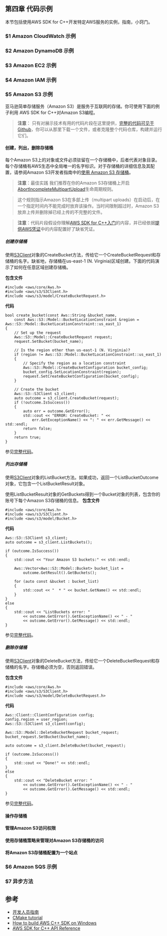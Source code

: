 ## 第四章 代码示例
本节包括使用AWS SDK for C++开发特定AWS服务的实例，指南，小窍门。
### $1 Amazon CloudWatch 示例
### $2 Amazon DynamoDB 示例
### $3 Amazon EC2 示例
### $4 Amazon IAM 示例
### $5 Amazon S3 示例
亚马逊简单存储服务（Amazon S3）是服务于互联网的存储。你可使用下面的例子利用 AWS SDK for C++对Amazon S3编程。

>  **注意**： 只有对展示技术有用的代码片段在这里提供，[完整的代码可见于Github](https://github.com/awsdocs/aws-doc-sdk-examples/tree/master/cpp)，你可以从那里下载一个文件，或者克隆整个代码仓库，构建并运行它们。
#### 创建，列出，删除存储桶
每个Amazon S3上的对象或文件必须驻留在一个存储桶中，后者代表对象目录。每个存储桶有AWS生态中全局唯一的名字标识。对于存储桶的详细信息及其配置，请参阅Amazon S3开发者指南中的[使用 Amazon S3 存储桶](https://docs.aws.amazon.com/AmazonS3/latest/dev/UsingBucket.html)。

> **注意**：最佳实践
> 我们推荐在你的Amazon S3存储桶上开启[AbortIncompleteMultipartUpload](https://docs.aws.amazon.com/AmazonS3/latest/API/RESTBucketPUTlifecycle.html)生命周期规则。

> 这个规则指示Amazon S3在多部上传（multipart uploads）在启动后，在一个指定时间内不能完成时放弃该操作。当时间限制超过时，Amazon S3放弃上传并删除掉已经上传的不完整的文件。 

> **注意**：代码片段假设你理解[AWS SDK for C++入门](https://docs.aws.amazon.com/zh_cn/sdk-for-cpp/v1/developer-guide/getting-started.html)的内容，并已经依据[提供AWS凭证](https://docs.aws.amazon.com/zh_cn/sdk-for-cpp/v1/developer-guide/credentials.html)中的内容配置好了缺省凭证。
##### 创建存储桶
使用[S3Client](https://sdk.amazonaws.com/cpp/api/LATEST/class_aws_1_1_s3_1_1_s3_client.html)对象的CreateBucket方法，传给它一个CreateBucketRequest和存储桶的名字。缺省地，存储桶在us-east-1 (N. Virginia)区域创建。下面的代码演示了如何在任意区域创建存储桶。

**包含文件**
```
#include <aws/core/Aws.h>
#include <aws/s3/S3Client.h>
#include <aws/s3/model/CreateBucketRequest.h>
```
**代码**
```
bool create_bucket(const Aws::String &bucket_name,
    const Aws::S3::Model::BucketLocationConstraint &region = Aws::S3::Model::BucketLocationConstraint::us_east_1)
{
    // Set up the request
    Aws::S3::Model::CreateBucketRequest request;
    request.SetBucket(bucket_name);

    // Is the region other than us-east-1 (N. Virginia)?
    if (region != Aws::S3::Model::BucketLocationConstraint::us_east_1)
    {
        // Specify the region as a location constraint
        Aws::S3::Model::CreateBucketConfiguration bucket_config;
        bucket_config.SetLocationConstraint(region);
        request.SetCreateBucketConfiguration(bucket_config);
    }

    // Create the bucket
    Aws::S3::S3Client s3_client;
    auto outcome = s3_client.CreateBucket(request);
    if (!outcome.IsSuccess())
    {
        auto err = outcome.GetError();
        std::cout << "ERROR: CreateBucket: " << 
            err.GetExceptionName() << ": " << err.GetMessage() << std::endl;
        return false;
    }
    return true;
}
```
参见[完整代码](https://github.com/awsdocs/aws-doc-sdk-examples/tree/master/cpp/example_code/s3/create_bucket.cpp)。
##### 列出存储桶
使用[S3Client](https://sdk.amazonaws.com/cpp/api/LATEST/class_aws_1_1_s3_1_1_s3_client.html)对象的ListBucket方法。如果成功，返回一个ListBucketOutcome对象，它包含一个ListBucketResult对象。

使用ListBucketResult对象的GetBuckets得到一个Bucket对象的列表，包含你的账号下每个Amazon S3存储桶的信息。
**包含文件**
```
#include <aws/core/Aws.h>
#include <aws/s3/S3Client.h>
#include <aws/s3/model/Bucket.h>
```
**代码**
```
Aws::S3::S3Client s3_client;
auto outcome = s3_client.ListBuckets();

if (outcome.IsSuccess())
{
    std::cout << "Your Amazon S3 buckets:" << std::endl;

    Aws::Vector<Aws::S3::Model::Bucket> bucket_list =
        outcome.GetResult().GetBuckets();

    for (auto const &bucket : bucket_list)
    {
        std::cout << "  * " << bucket.GetName() << std::endl;
    }
}
else
{
    std::cout << "ListBuckets error: "
        << outcome.GetError().GetExceptionName() << " - "
        << outcome.GetError().GetMessage() << std::endl;
}
```
参见[完整代码](https://github.com/awsdocs/aws-doc-sdk-examples/tree/master/cpp/example_code/s3/list_buckets.cpp)。
##### 删除存储桶
使用[S3Client](https://sdk.amazonaws.com/cpp/api/LATEST/class_aws_1_1_s3_1_1_s3_client.html)对象的DeleteBucket方法，传给它一个DeleteBucketRequest和存储桶的名字。存储桶必须为空，否则返回错误。

**包含文件**
```
#include <aws/core/Aws.h>
#include <aws/s3/S3Client.h>
#include <aws/s3/model/DeleteBucketRequest.h>
```
**代码**
```
Aws::Client::ClientConfiguration config;
config.region = user_region;
Aws::S3::S3Client s3_client(config);

Aws::S3::Model::DeleteBucketRequest bucket_request;
bucket_request.SetBucket(bucket_name);

auto outcome = s3_client.DeleteBucket(bucket_request);

if (outcome.IsSuccess())
{
    std::cout << "Done!" << std::endl;
}
else
{
    std::cout << "DeleteBucket error: "
        << outcome.GetError().GetExceptionName() << " - "
        << outcome.GetError().GetMessage() << std::endl;
}
```
参见[完整代码](https://github.com/awsdocs/aws-doc-sdk-examples/tree/master/cpp/example_code/s3/delete_bucket.cpp)。
#### 操作存储桶
#### 管理Amazon S3访问权限
#### 使用存储桶策略来管理对Amazon S3存储桶的访问
#### 将Amazon S3存储桶配置为一个站点
### $6 Amazon SQS 示例
### $7 异步方法

## 参考
- [开发人员指南](https://docs.aws.amazon.com/zh_cn/sdk-for-cpp/v1/developer-guide/welcome.html)
- [CMake tutorial](https://cmake.org/cmake-tutorial/)
- [How to build AWS C++ SDK on Windows](https://www.megalacant.com/techblog/2019/02/28/building-aws-cpp-sdk-windows.html)
- [AWS SDK for C++ API Reference](https://sdk.amazonaws.com/cpp/api/LATEST/index.html)